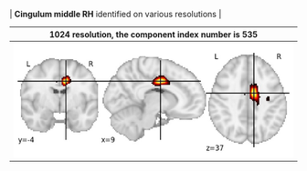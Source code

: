 


| **Cingulum middle RH** identified on various resolutions |

| 1024 resolution, the component index number is 535|  
|:---:|  
| ![Component 1024](../1024/final/535.jpg "From component 1024: Cingulum middle RH") |